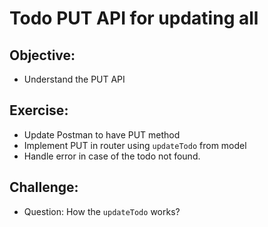 # Todo PUT API for updating all

## Objective:

- Understand the PUT API

## Exercise:

- Update Postman to have PUT method
- Implement PUT in router using `updateTodo` from model
- Handle error in case of the todo not found.

## Challenge:

- Question: How the `updateTodo` works?
